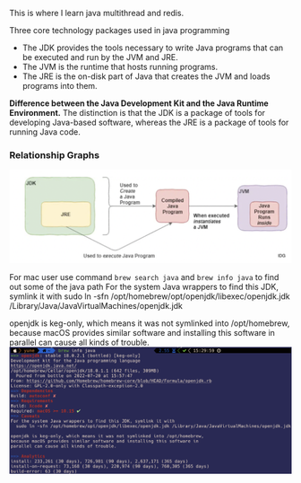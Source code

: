 This is where I learn java multithread and redis.

Three core technology packages used in java programming

- The JDK provides the tools necessary to write Java programs that can be executed and run by the JVM and JRE.
- The JVM is the runtime that hosts running programs.
- The JRE is the on-disk part of Java that creates the JVM and loads programs into them.

**Difference between the Java Development Kit and the Java Runtime Environment.**
The distinction is that the JDK is a package of tools for developing Java-based software, whereas the JRE is a package of tools for running Java code.

### Relationship Graphs

![out](img/3coretechjava.png)

For mac user use command `brew search java` and `brew info java` to find out some of the java path
For the system Java wrappers to find this JDK, symlink it with
sudo ln -sfn /opt/homebrew/opt/openjdk/libexec/openjdk.jdk /Library/Java/JavaVirtualMachines/openjdk.jdk

openjdk is keg-only, which means it was not symlinked into /opt/homebrew,
because macOS provides similar software and installing this software in
parallel can cause all kinds of trouble.
![out](img/jvmandjdkpath.png)
